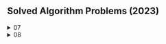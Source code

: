 ## Solved Algorithm Problems (2023)
<details>
  <summary>07</summary>
  
  <details>
    <summary>day 17</summary>
  
  - [BOJ 11726(타일링)](https://github.com/target511/SolvedAlgorithm/blob/main/2023.07/B11726(%ED%83%80%EC%9D%BC%EB%A7%81).cpp)
  - [BOJ 11727(타일링2)](https://github.com/target511/SolvedAlgorithm/blob/main/2023.07/B11727(%ED%83%80%EC%9D%BC%EB%A7%812).cpp)
  - [BOJ 2839(설탕 배달)](https://github.com/target511/SolvedAlgorithm/blob/main/2023.07/B2839(%EC%84%A4%ED%83%95%20%EB%B0%B0%EB%8B%AC).cpp)
  </details>
  <details>
    <summary>day 18</summary>
    
  - [BOJ 1912(연속합)](https://github.com/target511/SolvedAlgorithm/blob/main/2023.07/B1912(%EC%97%B0%EC%86%8D%ED%95%A9).cpp)
  - [BOJ 9095(1, 2, 3 더하기)](https://github.com/target511/SolvedAlgorithm/blob/main/2023.07/B9095(1%2C%202%2C%203%20%EB%8D%94%ED%95%98%EA%B8%B0).cpp)
  </details>
  <details>
    <summary>day 19</summary>
    
  - [BOJ 14501(퇴사)](https://github.com/target511/SolvedAlgorithm/blob/main/2023.07/B14501(%ED%87%B4%EC%82%AC).cpp)
  - [BOJ 2775(부녀회장)](https://github.com/target511/SolvedAlgorithm/blob/main/2023.07/B2775(%EB%B6%80%EB%85%80%ED%9A%8C%EC%9E%A5).cpp)
  - [BOJ 7568(덩치)](https://github.com/target511/SolvedAlgorithm/blob/main/2023.07/B7568(%EB%8D%A9%EC%B9%98).cpp)
  - [BOJ 2477(참외밭)](https://github.com/target511/SolvedAlgorithm/blob/main/2023.07/B2477(%EC%B0%B8%EC%99%B8%EB%B0%AD).cpp)
  - [BOJ 2563(색종이)](https://github.com/target511/SolvedAlgorithm/blob/main/2023.07/B2563(%EC%83%89%EC%A2%85%EC%9D%B4).cpp)
  </details>
  <details>
    <summary>day 20</summary>
    
  - [BOJ 2667(단지번호붙이기)](https://github.com/target511/SolvedAlgorithm/blob/main/2023.07/B2667(%EB%8B%A8%EC%A7%80%EB%B2%88%ED%98%B8%EB%B6%99%EC%9D%B4%EA%B8%B0).cpp)
  - [BOJ 1966(프린터 큐)](https://github.com/target511/SolvedAlgorithm/blob/main/2023.07/B1966(%ED%94%84%EB%A6%B0%ED%84%B0%20%ED%81%90).cpp)
  - [BOJ 2606(바이러스)](https://github.com/target511/SolvedAlgorithm/blob/main/2023.07/B2606(%EB%B0%94%EC%9D%B4%EB%9F%AC%EC%8A%A4).cpp)
  - [BOJ 14503(로봇청소기)](https://github.com/target511/SolvedAlgorithm/blob/main/2023.07/B14503(%EB%A1%9C%EB%B4%87%EC%B2%AD%EC%86%8C%EA%B8%B0).cpp)
  - [BOJ 2573(빙산)](https://github.com/target511/SolvedAlgorithm/blob/main/2023.07/B2573(%EB%B9%99%EC%82%B0).cpp)
  </details>
  <details>
    <summary>day 21</summary>
    
  - [BOJ 14500(테트로미노)](https://github.com/target511/SolvedAlgorithm/blob/main/2023.07/B14500(%ED%85%8C%ED%8A%B8%EB%A1%9C%EB%AF%B8%EB%85%B8).cpp)
  - [BOJ 14889(스타트와 링크)](https://github.com/target511/SolvedAlgorithm/blob/main/2023.07/B14889(%EC%8A%A4%ED%83%80%ED%8A%B8%EC%99%80%20%EB%A7%81%ED%81%AC%2C%20%EC%A1%B0%ED%95%A9).cpp)
  </details>
  <details>
    <summary>day 24</summary>
    
  - [BOJ 14888(연산자 끼워넣기)](https://github.com/target511/SolvedAlgorithm/blob/main/2023.07/B14888(%EC%97%B0%EC%82%B0%EC%9E%90%20%EB%81%BC%EC%9B%8C%EB%84%A3%EA%B8%B0).cpp)
  - [BOJ 7576(토마토)](https://github.com/target511/SolvedAlgorithm/blob/main/2023.07/B7576(%ED%86%A0%EB%A7%88%ED%86%A0).cpp)
  - [BOJ 1260(BFS와 DFS)](https://github.com/target511/SolvedAlgorithm/blob/main/2023.07/B1260(BFS%EC%99%80%20DFS).cpp)
  - [BOJ 7569(토마토3D)](https://github.com/target511/SolvedAlgorithm/blob/main/2023.07/B7569(%ED%86%A0%EB%A7%88%ED%86%A03D).cpp)
  </details>
  <details>
    <summary>day 25</summary>
    
  - [BOJ 2644(촌수계산)](https://github.com/target511/SolvedAlgorithm/blob/main/2023.07/B2644(%EC%B4%8C%EC%88%98%EA%B3%84%EC%82%B0).cpp)
  - [BOJ 2178(미로탐색)](https://github.com/target511/SolvedAlgorithm/blob/main/2023.07/B2178(%EB%AF%B8%EB%A1%9C%20%ED%83%90%EC%83%89).cpp)
  - [BOJ 5014(스타트링크)](https://github.com/target511/SolvedAlgorithm/blob/main/2023.07/B5014(%EC%8A%A4%ED%83%80%ED%8A%B8%EB%A7%81%ED%81%AC).cpp)
  - [BOJ 2468(안전영역)](https://github.com/target511/SolvedAlgorithm/blob/main/2023.07/B2468(%EC%95%88%EC%A0%84%20%EC%98%81%EC%97%AD).cpp)
  - [BOJ 1697(숨바꼭질)](https://github.com/target511/SolvedAlgorithm/blob/main/2023.07/B1697(%EC%88%A8%EB%B0%94%EA%BC%AD%EC%A7%88).cpp)
  </details>
  <details>
    <summary>day 26</summary>
    
  - [BOJ 10026(적록색약)](https://github.com/target511/SolvedAlgorithm/blob/main/2023.07/B10026(%EC%A0%81%EB%A1%9D%EC%83%89%EC%95%BD).cpp)
  - [BOJ 1012(유기농배추)](https://github.com/target511/SolvedAlgorithm/blob/main/2023.07/B1012(%EC%9C%A0%EA%B8%B0%EB%86%8D%EB%B0%B0%EC%B6%94).cpp)
  - [BOJ 4179(불!)](https://github.com/target511/SolvedAlgorithm/blob/main/2023.07/B4179(%EB%B6%88).cpp)
  - [BOJ 1600(말이 되고픈 원숭이)](https://github.com/target511/SolvedAlgorithm/blob/main/2023.07/B1600(%EB%A7%90%EC%9D%B4%20%EB%90%98%EA%B3%A0%ED%94%88%20%EC%9B%90%EC%88%AD%EC%9D%B4).cpp)
  - [BOJ 4963(섬의개수)](https://github.com/target511/SolvedAlgorithm/blob/main/2023.07/B4963(%EC%84%AC%EC%9D%98%EA%B0%9C%EC%88%98).cpp)
  </details>
  <details>
    <summary>day 27</summary>
  
  - [BOJ 14502(연구소)](https://github.com/target511/SolvedAlgorithm/blob/main/2023.07/B14502(%EC%97%B0%EA%B5%AC%EC%86%8C).cpp)
  - [BOJ 2583(영역구하기)](https://github.com/target511/SolvedAlgorithm/blob/main/2023.07/B2583(%EC%98%81%EC%97%AD%EA%B5%AC%ED%95%98%EA%B8%B0).cpp)
  - [BOJ 2304(창고다각형)](https://github.com/target511/SolvedAlgorithm/blob/main/2023.07/B2304(%EC%B0%BD%EA%B3%A0%EB%8B%A4%EA%B0%81%ED%98%95).cpp)
  </details>
  <details>
    <summary>day 28</summary>
  
  - [BOJ 3985(롤케이크)](https://github.com/target511/SolvedAlgorithm/blob/main/2023.07/B3985(%EB%A1%A4%EC%BC%80%EC%9D%B4%ED%81%AC).cpp)
  - [BOJ 13300(방배정)](https://github.com/target511/SolvedAlgorithm/blob/main/2023.07/B13300(%EB%B0%A9%EB%B0%B0%EC%A0%95).cpp)
  - [BOJ 3052(나머지)](https://github.com/target511/SolvedAlgorithm/blob/main/2023.07/B3052(%EB%82%98%EB%A8%B8%EC%A7%80).cpp)
  - [BOJ 1592(영식이와친구들)](https://github.com/target511/SolvedAlgorithm/blob/main/2023.07/B1592(%EC%98%81%EC%8B%9D%EC%9D%B4%EC%99%80%EC%B9%9C%EA%B5%AC%EB%93%A4).cpp)
  </details>
  <details>
    <summary>day 29</summary>
  
  - [BOJ 2851(슈퍼마리오)](https://github.com/target511/SolvedAlgorithm/blob/main/2023.07/B2851(%EC%8A%88%ED%8D%BC%EB%A7%88%EB%A6%AC%EC%98%A4).cpp)
  - [BOJ 1926(그림)](https://github.com/target511/SolvedAlgorithm/blob/main/2023.07/B1926(%EA%B7%B8%EB%A6%BC).cpp)
  - [BOJ 7562(나이트의이동)](https://github.com/target511/SolvedAlgorithm/blob/main/2023.07/B7562(%EB%82%98%EC%9D%B4%ED%8A%B8%EC%9D%98%EC%9D%B4%EB%8F%99).cpp)
  - [BOJ 6593(상범빌딩)](https://github.com/target511/SolvedAlgorithm/blob/main/2023.07/B6593(%EC%83%81%EB%B2%94%EB%B9%8C%EB%94%A9).cpp)
  </details>
  <details>
    <summary>day 30</summary>

  - [BOJ 5427(불)](https://github.com/target511/SolvedAlgorithm/blob/main/2023.07/B5427(%EB%B6%88).cpp)
  - [BOJ 16234(인구이동)](https://github.com/target511/SolvedAlgorithm/blob/main/2023.07/B16234(%EC%9D%B8%EA%B5%AC%EC%9D%B4%EB%8F%99).cpp)
  - [BOJ 2206(벽부수고이동하기)](https://github.com/target511/SolvedAlgorithm/blob/main/2023.07/B2206(%EB%B2%BD%EB%B6%80%EC%88%98%EA%B3%A0%EC%9D%B4%EB%8F%99%ED%95%98%EA%B8%B0).cpp)
  </details>
  <details>
    <summary>day 31</summary>

  - [BOJ 11724(연결요소)](https://github.com/target511/SolvedAlgorithm/blob/main/2023.07/B11724(%EC%97%B0%EA%B2%B0%EC%9A%94%EC%86%8C).cpp)
  - [BOJ 11725(트리의부모찾기)](https://github.com/target511/SolvedAlgorithm/blob/main/2023.07/B11725(%ED%8A%B8%EB%A6%AC%EC%9D%98%EB%B6%80%EB%AA%A8%EC%B0%BE%EA%B8%B0).cpp)
  - [BOJ 1325(효율적인해킹)](https://github.com/target511/SolvedAlgorithm/blob/main/2023.07/B1325(%ED%9A%A8%EC%9C%A8%EC%A0%81%EC%9D%B8%ED%95%B4%ED%82%B9).cpp)
  - [BOJ 1987(알파벳)](https://github.com/target511/SolvedAlgorithm/blob/main/2023.07/B1987(%EC%95%8C%ED%8C%8C%EB%B2%B3).cpp)
  - [BOJ 1520(내리막길)](https://github.com/target511/SolvedAlgorithm/blob/main/2023.07/B1520(%EB%82%B4%EB%A6%AC%EB%A7%89%EA%B8%B8).cpp)
  </details>
</details>
<details>
  <summary>08</summary>

  <details>
    <summary>day 01</summary>

  - [BOJ 13023(ABCDE)](https://github.com/target511/SolvedAlgorithm/blob/main/2023.08/B13023(ABCDE).cpp)
  - [BOJ 2668(숫자고르기)](https://github.com/target511/SolvedAlgorithm/blob/main/2023.08/B2668(%EC%88%AB%EC%9E%90%EA%B3%A0%EB%A5%B4%EA%B8%B0).cpp)
  - [BOJ 1068(트리)](https://github.com/target511/SolvedAlgorithm/blob/main/2023.08/B1068(%ED%8A%B8%EB%A6%AC).cpp)
  </details>
  <details>
    <summary>day 02</summary>

  - [BOJ 11403(경로찾기)](https://github.com/target511/SolvedAlgorithm/blob/main/2023.08/B11403(%EA%B2%BD%EB%A1%9C%EC%B0%BE%EA%B8%B0).cpp)
  - [BOJ 16953(A->B)](https://github.com/target511/SolvedAlgorithm/blob/main/2023.08/B16953(A-B).cpp)
  - [BOJ 11559(뿌요뿌요)](https://github.com/target511/SolvedAlgorithm/blob/main/2023.08/B11559(%EB%BF%8C%EC%9A%94%EB%BF%8C%EC%9A%94).cpp)
  - [BOJ 1149(RGB거리)](https://github.com/target511/SolvedAlgorithm/blob/main/2023.08/B1149(RGB%EA%B1%B0%EB%A6%AC).cpp)
  </details>
  <details>
    <summary>day 03</summary>

  - [BOJ 1463(1로만들기)](https://github.com/target511/SolvedAlgorithm/blob/main/2023.08/B1463(1%EB%A1%9C%EB%A7%8C%EB%93%A4%EA%B8%B0).cpp)
  - [BOJ 2579(계단오르기)](https://github.com/target511/SolvedAlgorithm/blob/main/2023.08/B2579(%EA%B3%84%EB%8B%A8%EC%98%A4%EB%A5%B4%EA%B8%B0).cpp)
  - [BOJ 10844(계단수)](https://github.com/target511/SolvedAlgorithm/blob/main/2023.08/B10844(%EA%B3%84%EB%8B%A8%EC%88%98).cpp)
  - [BOJ 1932(정수삼각형)](https://github.com/target511/SolvedAlgorithm/blob/main/2023.08/B1932(%EC%A0%95%EC%88%98%EC%82%BC%EA%B0%81%ED%98%95).cpp)
  - [BOJ 11057(오르막수)](https://github.com/target511/SolvedAlgorithm/blob/main/2023.08/B11057(%EC%98%A4%EB%A5%B4%EB%A7%89%EC%88%98).cpp)
  </details>
  <details>
    <summary>day 04</summary>
    
  - [BOJ 2156(포도주시식)](https://github.com/target511/SolvedAlgorithm/blob/main/2023.08/B2156(%ED%8F%AC%EB%8F%84%EC%A3%BC%EC%8B%9C%EC%8B%9D).cpp)
  - [BOJ 1309(동물원)](https://github.com/target511/SolvedAlgorithm/blob/main/2023.08/B1309(%EB%8F%99%EB%AC%BC%EC%9B%90).cpp)
  - [BOJ 9012(괄호)](https://github.com/target511/SolvedAlgorithm/blob/main/2023.08/B9012(%EA%B4%84%ED%98%B8).cpp)
  - [BOJ 1003(피보나치함수)](https://github.com/target511/SolvedAlgorithm/blob/main/2023.08/B1003(%ED%94%BC%EB%B3%B4%EB%82%98%EC%B9%98%ED%95%A8%EC%88%98).cpp)
  - [BOJ 9461(파도반수열)](https://github.com/target511/SolvedAlgorithm/blob/main/2023.08/B9461(%ED%8C%8C%EB%8F%84%EB%B0%98%EC%88%98%EC%97%B4).cpp)
  - [BOJ 2133(타일채우기)](https://github.com/target511/SolvedAlgorithm/blob/main/2023.08/B2133(%ED%83%80%EC%9D%BC%EC%B1%84%EC%9A%B0%EA%B8%B0).cpp)
  </details>
  <details>
    <summary>day 05</summary>

  - [BOJ 2096(내려가기)](https://github.com/target511/SolvedAlgorithm/blob/main/2023.08/B2096(%EB%82%B4%EB%A0%A4%EA%B0%80%EA%B8%B0).cpp)
  - [BOJ 5430(AC)](https://github.com/target511/SolvedAlgorithm/blob/main/2023.08/B5430(AC).cpp)
  </details>
  <details>
    <summary>day 06</summary>

  - [BOJ 11559(뿌요뿌요)](https://github.com/target511/SolvedAlgorithm/blob/main/2023.08/B11559(%EB%BF%8C%EC%9A%94%EB%BF%8C%EC%9A%94).cpp)
  - [BOJ 1915(최소비용구하기)](https://github.com/target511/SolvedAlgorithm/blob/main/2023.08/B1915(%EC%B5%9C%EC%86%8C%EB%B9%84%EC%9A%A9%EA%B5%AC%ED%95%98%EA%B8%B0).cpp)
  - [BOJ 1654(랜선자르기)](https://github.com/target511/SolvedAlgorithm/blob/main/2023.08/B1654(%EB%9E%9C%EC%84%A0%EC%9E%90%EB%A5%B4%EA%B8%B0).cpp)
  - [BOJ 15654(N과M 5)](https://github.com/target511/SolvedAlgorithm/blob/main/2023.08/B15654(N%EA%B3%BCM5).cpp)
  - [BOJ 15657(N과M 8)](https://github.com/target511/SolvedAlgorithm/blob/main/2023.08/B15657(N%EA%B3%BCM8).cpp)
  </details>
  <details>
    <summary>day 07</summary>

  - [BOJ 15663(N과M 9)](https://github.com/target511/SolvedAlgorithm/blob/main/2023.08/B15663(N%EA%B3%BCM9).cpp)
  - [BOJ 9465(스티커)](https://github.com/target511/SolvedAlgorithm/blob/main/2023.08/B9465(%EC%8A%A4%ED%8B%B0%EC%BB%A4).cpp)
  - [BOJ 17144(미세먼지)](https://github.com/target511/SolvedAlgorithm/blob/main/2023.08/B17144(%EB%AF%B8%EC%84%B8%EB%A8%BC%EC%A7%80).cpp)
  - [BOJ 11399(ATM)](https://github.com/target511/SolvedAlgorithm/blob/main/2023.08/B11399(ATM).cpp)
  - [BOJ 1158(요세푸스문제)](https://github.com/target511/SolvedAlgorithm/blob/main/2023.08/B1158(%EC%9A%94%EC%84%B8%ED%91%B8%EC%8A%A4%EB%AC%B8%EC%A0%9C).cpp)
  - [BOJ 2493(탑)](https://github.com/target511/SolvedAlgorithm/blob/main/2023.08/B2493(%ED%83%91).cpp)
  - [BOJ 6603(로또)](https://github.com/target511/SolvedAlgorithm/blob/main/2023.08/B6603(%EB%A1%9C%EB%98%90).cpp)
  - [BOJ 1931(회의실배정)](https://github.com/target511/SolvedAlgorithm/blob/main/2023.08/B1931(%ED%9A%8C%EC%9D%98%EC%8B%A4%EB%B0%B0%EC%A0%95).cpp)
  </details>
  <details>
    <summary>day 08</summary>

  - [BOJ 1620(나는야포켓몬마스터이다솜)](https://github.com/target511/SolvedAlgorithm/blob/main/2023.08/B1620(%EB%82%98%EB%8A%94%EC%95%BC%ED%8F%AC%EC%BC%93%EB%AA%AC%EB%A7%88%EC%8A%A4%ED%84%B0%EC%9D%B4%EB%8B%A4%EC%86%9C).cpp)
  - [BOJ 11723(집합)](https://github.com/target511/SolvedAlgorithm/blob/main/2023.08/B11723(%EC%A7%91%ED%95%A9).cpp)
  - [BOJ 15686(치킨배달)](https://github.com/target511/SolvedAlgorithm/blob/main/2023.08/B15686(%EC%B9%98%ED%82%A8%EB%B0%B0%EB%8B%AC).cpp)
  - [BOJ 9019(DSLR)](https://github.com/target511/SolvedAlgorithm/blob/main/2023.08/B9019(DSLR).cpp)
  - [BOJ 11047(동전0)](https://github.com/target511/SolvedAlgorithm/blob/main/2023.08/B11047(%EB%8F%99%EC%A0%840).cpp)
  - [BOJ 16926(배열돌리기1)](https://github.com/target511/SolvedAlgorithm/blob/main/2023.08/B16926(%EB%B0%B0%EC%97%B4%EB%8F%8C%EB%A6%AC%EA%B8%B01).cpp)
  - [BOJ 14888(연산자끼워넣기)](https://github.com/target511/SolvedAlgorithm/blob/main/2023.08/B14888(%EC%97%B0%EC%82%B0%EC%9E%90%20%EB%81%BC%EC%9B%8C%EB%84%A3%EA%B8%B0).cpp)
  - [BOJ 1074(Z)](https://github.com/target511/SolvedAlgorithm/blob/main/2023.08/B1074(Z).cpp)
  </details>
  <details>
    <summary>day 09</summary>

  - [SWEA 1861(정사각형방)](https://github.com/target511/SolvedAlgorithm/blob/main/2023.08/SWEA1861(%EC%A0%95%EC%82%AC%EA%B0%81%ED%98%95%EB%B0%A9).cpp)
  - [SWEA 4530(극한의청소작업)](https://github.com/target511/SolvedAlgorithm/blob/main/2023.08/SWEA4530(%EA%B7%B9%ED%95%9C%EC%9D%98%EC%B2%AD%EC%86%8C%EC%9E%91%EC%97%85).cpp)
  - [BOJ 16935(배열돌리기3)](https://github.com/target511/SolvedAlgorithm/blob/main/2023.08/B16935(%EB%B0%B0%EC%97%B4%EB%8F%8C%EB%A6%AC%EA%B8%B03).cpp)
  - [BOJ 1194(달이차오른다)](https://github.com/target511/SolvedAlgorithm/blob/main/2023.08/B1194(%EB%8B%AC%EC%9D%B4%EC%B0%A8%EC%98%A4%EB%A5%B8%EB%8B%A4).cpp)
  </details>
  <details>
    <summary>day 10</summary>

  - [BOJ 2567(색종이2)](https://github.com/target511/SolvedAlgorithm/blob/main/2023.08/B2567(%EC%83%89%EC%A2%85%EC%9D%B42).cpp)
  - [BOJ 3190(뱀)](https://github.com/target511/SolvedAlgorithm/blob/main/2023.08/B3190(%EB%B1%80).cpp)
  - [BOJ 12891(DNA비밀번호)](https://github.com/target511/SolvedAlgorithm/blob/main/2023.08/B12891(DNA%EB%B9%84%EB%B0%80%EB%B2%88%ED%98%B8).cpp)
  - [BOJ 1992(쿼드트리)](https://github.com/target511/SolvedAlgorithm/blob/main/2023.08/B1992(%EC%BF%BC%EB%93%9C%ED%8A%B8%EB%A6%AC).cpp)
  - [BOJ 17070(파이프옮기기1,2)](https://github.com/target511/SolvedAlgorithm/blob/main/2023.08/B17070(%ED%8C%8C%EC%9D%B4%ED%94%84%EC%98%AE%EA%B8%B0%EA%B8%B02).cpp)
  - [BOJ 14891(톱니바퀴)](https://github.com/target511/SolvedAlgorithm/blob/main/2023.08/B14891(%ED%86%B1%EB%8B%88%EB%B0%94%ED%80%B4).cpp)
  - [BOJ 1938(통나무옮기기)](https://github.com/target511/SolvedAlgorithm/blob/main/2023.08/B1938(%ED%86%B5%EB%82%98%EB%AC%B4%EC%98%AE%EA%B8%B0%EA%B8%B0).cpp)
  </details>
</details>
